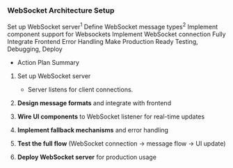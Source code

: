 ### WebSocket Architecture Setup
Set up WebSocket server<sup>1</sup>
Define WebSocket message types<sup>2</sup>
Implement component support for Websockets
Implement WebSocket connection 
Fully Integrate Frontend
Error Handling
Make Production Ready
Testing, Debugging, Deploy
	

- Action Plan Summary
1.	Set up WebSocket server
	- Server listens for client connections.
    
3.  **Design message formats** and integrate with frontend
    
4.  **Wire UI components** to WebSocket listener for real-time updates
    
5.  **Implement fallback mechanisms** and error handling
    
6.  **Test the full flow** (WebSocket connection → message flow → UI update)
    
7.  **Deploy WebSocket server** for production usage
<!--stackedit_data:
eyJoaXN0b3J5IjpbNzE4ODM3MTI3LC04ODI2ODgxMjUsNDk3OD
E4ODEwXX0=
-->